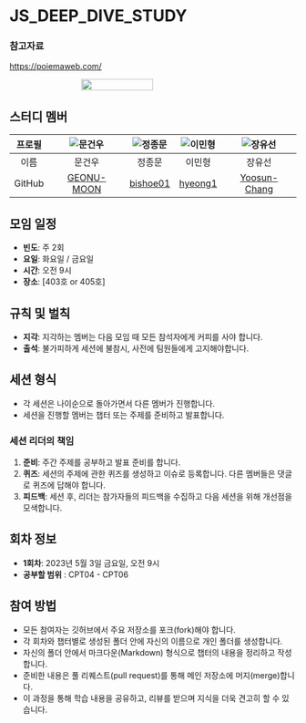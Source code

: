# JS_DEEP_DIVE_STUDY

### 참고자료
https://poiemaweb.com/

<div style="display:flex; justify-content:center;">
<img 
  style="width:50%;"
  src="https://github.com/bishoe01/JS_DEEP_DIVE_STUDY/assets/50870343/4b2bdf3b-c8fd-42a5-8fb8-526729270398" >
</div>

## 스터디 멤버

| 프로필 | ![문건우](https://github.com/GEONU-MOON.png?size=100) | ![정종문](https://github.com/bishoe01.png?size=100) | ![이민형](https://github.com/hyeong1.png?size=100) | ![장유선](https://github.com/Yoosun-Chang.png?size=100) |
|:------:|:------:|:------:|:------:|:------:|
| 이름   | 문건우 | 정종문 | 이민형 | 장유선 |
| GitHub | [GEONU-MOON](https://github.com/GEONU-MOON) | [bishoe01](https://github.com/bishoe01) | [hyeong1](https://github.com/hyeong1) | [Yoosun-Chang](https://github.com/Yoosun-Chang) |

## 모임 일정

- **빈도**: 주 2회
- **요일**: 화요일 / 금요일
- **시간**: 오전 9시
- **장소**: [403호 or 405호]

## 규칙 및 벌칙

- **지각**: 지각하는 멤버는 다음 모임 때 모든 참석자에게 커피를 사야 합니다.
- **출석**: 불가피하게 세션에 불참시, 사전에 팀원들에게 고지해야합니다.

## 세션 형식

- 각 세션은 나이순으로 돌아가면서 다른 멤버가 진행합니다. 
- 세션을 진행할 멤버는 챕터 또는 주제를 준비하고 발표합니다.

### 세션 리더의 책임

1. **준비**: 주간 주제를 공부하고 발표 준비를 합니다.
2. **퀴즈**: 세션의 주제에 관한 퀴즈를 생성하고 이슈로 등록합니다. 다른 멤버들은 댓글로 퀴즈에 답해야 합니다.
3. **피드백**: 세션 후, 리더는 참가자들의 피드백을 수집하고 다음 세션을 위해 개선점을 모색합니다.

## 회차 정보

- **1회차**: 2023년 5월 3일 금요일, 오전 9시
- **공부할 범위** : CPT04 - CPT06

## 참여 방법

- 모든 참여자는 깃허브에서 주요 저장소를 포크(fork)해야 합니다. 
- 각 회차와 챕터별로 생성된 폴더 안에 자신의 이름으로 개인 폴더를 생성합니다.
- 자신의 폴더 안에서 마크다운(Markdown) 형식으로 챕터의 내용을 정리하고 작성합니다.
- 준비한 내용은 풀 리퀘스트(pull request)를 통해 메인 저장소에 머지(merge)합니다.
- 이 과정을 통해 학습 내용을 공유하고, 리뷰를 받으며 지식을 더욱 견고히 할 수 있습니다.
